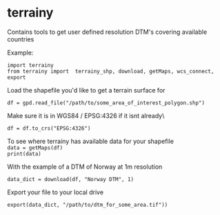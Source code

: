 # terrainy
Contains tools to get user defined resolution DTM's covering available countries

Example:

`import terrainy`\
`from terrainy import  terrainy_shp, download, getMaps, wcs_connect, export `

Load the shapefile you'd like to get a terrain surface for

`df = gpd.read_file("/path/to/some_area_of_interest_polygon.shp")`

Make sure it is in WGS84 / EPSG:4326 if it isnt already\

`df = df.to_crs("EPSG:4326")`

To see where terrainy has available data for your shapefile\
`data = getMaps(df)`\
`print(data)`

With the example of a DTM of Norway at 1m resolution

`data_dict = download(df, "Norway DTM", 1)`

Export your file to your local drive

`export(data_dict, "/path/to/dtm_for_some_area.tif"))`

